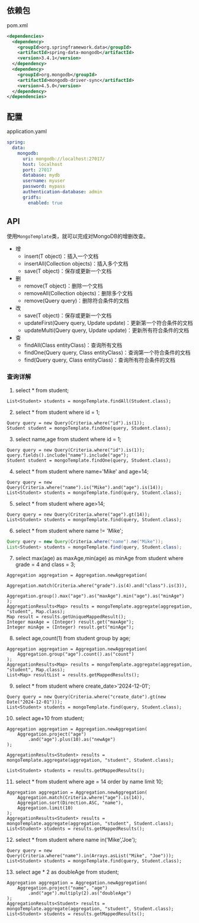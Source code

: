 


## 依赖包

pom.xml  
```xml
<dependencies>
  <dependency>
    <groupId>org.springframework.data</groupId>
    <artifactId>spring-data-mongodb</artifactId>
    <version>3.4.1</version>
  </dependency>
  <dependency>
    <groupId>org.mongodb</groupId>
    <artifactId>mongodb-driver-sync</artifactId>
    <version>4.5.0</version>
  </dependency>
</dependencies>
```

## 配置

application.yaml
```yaml
spring:
  data:
    mongodb:
      uri: mongodb://localhost:27017/
      host: localhost
      port: 27017
      database: mydb
      username: myuser
      password: mypass
      authentication-database: admin
      gridfs:
        enabled: true
```



## API

使用```MongoTemplate```类，就可以完成对MongoDB的增删改查。
- 增
  - insert(T object)：插入一个文档
  - insertAll(Collection<T> objects)：插入多个文档
  - save(T object)：保存或更新一个文档
- 删
  - remove(T object)：删除一个文档
  - removeAll(Collection<T> objects)：删除多个文档
  - remove(Query query)：删除符合条件的文档
- 改
  - save(T object)：保存或更新一个文档
  - updateFirst(Query query, Update update)：更新第一个符合条件的文档
  - updateMulti(Query query, Update update)：更新所有符合条件的文档
- 查
  - findAll(Class<T> entityClass)：查询所有文档
  - findOne(Query query, Class<T> entityClass)：查询第一个符合条件的文档
  - find(Query query, Class<T> entityClass)：查询所有符合条件的文档

### 查询详解

1. select * from student;

```
List<Student> students = mongoTemplate.findAll(Student.class);
```

2. select * from student where id = 1;

```
Query query = new Query(Criteria.where("id").is(1));
Student student = mongoTemplate.findOne(query, Student.class);
```

3. select name,age from student where id = 1;

```
Query query = new Query(Criteria.where("id").is(1)); 
query.fields().include("name").include("age"); 
Student student = mongoTemplate.findOne(query, Student.class);
```

4. select * from student where name='Mike' and age=14;

```
Query query = new Query(Criteria.where("name").is("Mike").and("age").is(14));
List<Student> students = mongoTemplate.find(query, Student.class);
```

5. select * from student where age>14;

```
Query query = new Query(Criteria.where("age").gt(14)); 
List<Student> students = mongoTemplate.find(query, Student.class);
```

6. select * from student where name != 'Mike';

```java 
Query query = new Query(Criteria.where("name").ne("Mike"));
List<Student> students = mongoTemplate.find(query, Student.class);
```

7. select max(age) as maxAge,min(age) as minAge from student where grade = 4 and class = 3;

```
Aggregation aggregation = Aggregation.newAggregation(
    Aggregation.match(Criteria.where("grade").is(4).and("class").is(3)),
    Aggregation.group().max("age").as("maxAge").min("age").as("minAge")
);
AggregationResults<Map> results = mongoTemplate.aggregate(aggregation, "student", Map.class);
Map result = results.getUniqueMappedResult();
Integer maxAge = (Integer) result.get("maxAge");
Integer minAge = (Integer) result.get("minAge");
```

8. select age,count(1) from student group by age;

```
Aggregation aggregation = Aggregation.newAggregation(
    Aggregation.group("age").count().as("count")
);
AggregationResults<Map> results = mongoTemplate.aggregate(aggregation, "student", Map.class);
List<Map> resultList = results.getMappedResults();
```

9. select * from student where create_date>'2024-12-01';

``` 
Query query = new Query(Criteria.where("create_date").gt(new Date("2024-12-01"))); 
List<Student> students = mongoTemplate.find(query, Student.class);
```

10. select age+10 from student;

``` 
Aggregation aggregation = Aggregation.newAggregation(
    Aggregation.project("age")
        .and("age").plus(10).as("newAge")
);

AggregationResults<Student> results = mongoTemplate.aggregate(aggregation, "student", Student.class);

List<Student> students = results.getMappedResults();
```

11. select * from student where age = 14 order by name limit 10;

``` 
Aggregation aggregation = Aggregation.newAggregation(
    Aggregation.match(Criteria.where("age").is(14)),
    Aggregation.sort(Direction.ASC, "name"),
    Aggregation.limit(10)
);
AggregationResults<Student> results = mongoTemplate.aggregate(aggregation, "student", Student.class);
List<Student> students = results.getMappedResults();
```

12. select * from student where name in('Mike','Joe');

``` 
Query query = new Query(Criteria.where("name").in(Arrays.asList("Mike", "Joe")));
List<Student> students = mongoTemplate.find(query, Student.class);
```

13. select age * 2 as doubleAge from student;

``` 
Aggregation aggregation = Aggregation.newAggregation(
    Aggregation.project("name", "age")
        .and("age").multiply(2).as("doubleAge")
);
AggregationResults<Student> results = mongoTemplate.aggregate(aggregation, "student", Student.class);
List<Student> students = results.getMappedResults();
```